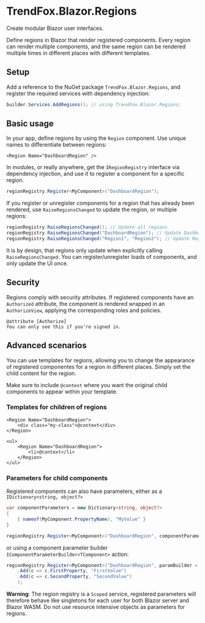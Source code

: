 # TrendFox.Blazor.Regions
Create modular Blazor user interfaces.

Define regions in Blazor that render registered components.
Every region can render multiple components, and the same region
can be rendered multiple times in different places with different
templates.

## Setup
Add a reference to the NuGet package `TrendFox.Blazor.Regions`,
and register the required services with dependency injection:
```c#
builder.Services.AddRegions(); // using TrendFox.Blazor.Regions;
```

## Basic usage
In your app, define regions by using the `Region` component. Use
unique names to differentiate between regions:
```html+razor
<Region Name="DashboardRegion" />
```

In modules, or really anywhere, get the `IRegionRegistry` interface
via dependency injection, and use it to register a component for
a specific region.

```c#
regionRegistry.Register<MyComponent>("DashboardRegion");
```
If you register or unregister components for a region that has already
been rendered, use `RaiseRegionsChanged` to update the region, or
multiple regions:
```c#
regionRegistry.RaiseRegionsChanged(); // Update all regions
regionRegistry.RaiseRegionsChanged("DashboardRegion"); // Update DashboardRegion
regionRegistry.RaiseRegionsChanged("Region1", "Region2"); // Update Region1, Region2
```
It is by design, that regions only update when explicitly calling
`RaiseRegionsChanged`. You can register/unregister loads of components,
and only update the UI once.

## Security
Regions comply with security attributes. If registered components
have an `Authorized` attribute, the component is rendered wrapped
in an `AuthorizeView`, applying the corresponding roles and policies.

```html+razor
@attribute [Authorize]
You can only see this if you're signed in.
```

## Advanced scenarios
You can use templates for regions, allowing you to change the appearance
of registered componentes for a region in different places. Simply set the
child content for the region.

Make sure to include `@context` where you want the original child
components to appear within your template.

### Templates for children of regions
```html+razor
<Region Name="DashboardRegion">
    <div class="my-class">@context</div>
</Region>
```

```html+razor
<ul>
    <Region Name="DashboardRegion">
        <li>@context</li>
    </Region>
</ul>
```

### Parameters for child components

Registered components can also have parameters, either as
a `IDictionary<string, object?>`

```c#
var componentParameters = new Dictionary<string, object?>
{
    { nameof(MyComponent.PropertyName), "MyValue" }
}

regionRegistry.Register<MyComponent>("DashboardRegion", componentParameters);
```

or using a component parameter builder `IComponentParameterBuilder<TComponent>` action:
```c#
regionRegistry.Register<MyComponent>("DashboardRegion", paramBuilder = paramBuilder
    .Add(c => c.FirstProperty, "FirstValue")
    .Add(c => c.SecondProperty, "SecondValue")
    );
```

**Warning**: The region registry is a `Scoped` service, registered parameters
will therefore behave like singletons for each user for both Blazor server
and Blazor WASM. Do not use resource intensive objects as parameters for
regions.
